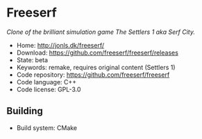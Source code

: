 # Freeserf

_Clone of the brilliant simulation game The Settlers 1 aka Serf City._

- Home: http://jonls.dk/freeserf/
- Download: https://github.com/freeserf/freeserf/releases
- State: beta
- Keywords: remake, requires original content (Settlers 1)
- Code repository: https://github.com/freeserf/freeserf
- Code language: C++
- Code license: GPL-3.0

## Building

- Build system: CMake
